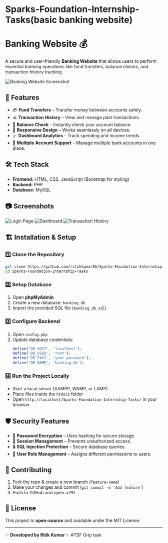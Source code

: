# Sparks-Foundation-Internship-Tasks(basic banking website)
# Banking Website 💰

A secure and user-friendly **Banking Website** that allows users to perform essential banking operations like fund transfers, balance checks, and transaction history tracking.

![Banking Website Screenshot](assets/screenshot.png)

## 🚀 Features
- 💳 **Fund Transfers** – Transfer money between accounts safely.
- 📊 **Transaction History** – View and manage past transactions.
- 📌 **Balance Check** – Instantly check your account balance.
- 📱 **Responsive Design** – Works seamlessly on all devices.
- 📈 **Dashboard Analytics** – Track spending and income trends.
- 🏦 **Multiple Account Support** – Manage multiple bank accounts in one place.

## 🛠️ Tech Stack
- **Frontend:** HTML, CSS, JavaScript (Bootstrap for styling)
- **Backend:** PHP
- **Database:** MySQL

## 📷 Screenshots
![Login Page](assets/login.png)
![Dashboard](assets/dashboard.png)
![Transaction History](assets/transactions.png)

## 🏗️ Installation & Setup
### 1️⃣ Clone the Repository
```bash
git clone https://github.com/ritikkumar85/Sparks-Foundation-Internship-Tasks.git
cd Sparks-Foundation-Internship-Tasks
```

### 2️⃣ Setup Database
1. Open **phpMyAdmin**
2. Create a new database: `banking_db`
3. Import the provided SQL file (`banking_db.sql`)

### 3️⃣ Configure Backend
1. Open `config.php`
2. Update database credentials:
   ```php
   define('DB_HOST', 'localhost');
   define('DB_USER', 'root');
   define('DB_PASS', 'your_password');
   define('DB_NAME', 'banking_db');
   ```

### 4️⃣ Run the Project Locally
- Start a local server (XAMPP, WAMP, or LAMP)
- Place files inside the `htdocs` folder
- Open `http://localhost/Sparks-Foundation-Internship-Tasks/` in your browser

## 🛡️ Security Features
- 🔑 **Password Encryption** – Uses hashing for secure storage.
- 🔄 **Session Management** – Prevents unauthorized access.
- 🔒 **SQL Injection Protection** – Secure database queries.
- 📜 **User Role Management** – Assigns different permissions to users.

## 🤝 Contributing
1. Fork the repo & create a new branch (`feature-name`)
2. Make your changes and commit (`git commit -m 'Add feature'`)
3. Push to GitHub and open a PR

## 📜 License
This project is **open-source** and available under the MIT License.

---
✨ **Developed by Ritik Kumar** ✨
#TSF Grip task
